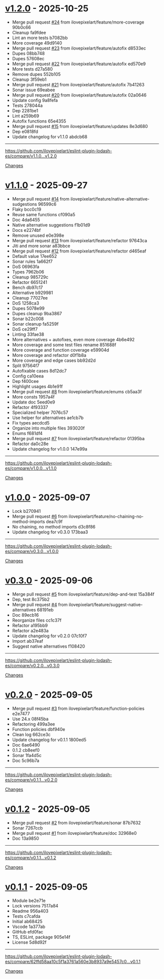 <a id="v1.2.0"></a>
# [v1.2.0](https://github.com/ilovepixelart/eslint-plugin-lodash-es/releases/tag/v1.2.0) - 2025-10-25

- Merge pull request [#24](https://github.com/ilovepixelart/eslint-plugin-lodash-es/issues/24) from ilovepixelart/feature/more-coverage  90b0c66
- Cleanup  fa9fdee
- Lint an more tests  b7082bb
- More coverage  49d9140
- Merge pull request [#23](https://github.com/ilovepixelart/eslint-plugin-lodash-es/issues/23) from ilovepixelart/feature/autofix  d8533ec
- Dupes  08bb748
- Dupes  57608ec
- Merge pull request [#22](https://github.com/ilovepixelart/eslint-plugin-lodash-es/issues/22) from ilovepixelart/feature/autofix  ed570e9
- More tests  d27a580
- Remove dupes  552b105
- Cleanup  3f59eb1
- Merge pull request [#21](https://github.com/ilovepixelart/eslint-plugin-lodash-es/issues/21) from ilovepixelart/feature/autofix  7b41263
- Sonar issue  69eabee
- Merge pull request [#20](https://github.com/ilovepixelart/eslint-plugin-lodash-es/issues/20) from ilovepixelart/feature/autofix  02a0646
- Update config  9a8fefa
- Tests  278044a
- Dep  2281be1
- Lint  a259b69
- Autofix functions  65e4355
- Merge pull request [#15](https://github.com/ilovepixelart/eslint-plugin-lodash-es/issues/15) from ilovepixelart/feature/updates  8e3d680
- Dep  e0818fd
- Update changelog for v1.1.0  abdcb68

---

https://github.com/ilovepixelart/eslint-plugin-lodash-es/compare/v1.1.0...v1.2.0

[Changes][v1.2.0]


<a id="v1.1.0"></a>
# [v1.1.0](https://github.com/ilovepixelart/eslint-plugin-lodash-es/releases/tag/v1.1.0) - 2025-09-27

- Merge pull request [#14](https://github.com/ilovepixelart/eslint-plugin-lodash-es/issues/14) from ilovepixelart/feature/native-alternative-sudgestions  96599c6
- Flaky  bcc0c19
- Reuse same functions  cf090a5
- Doc  4da6455
- Native alternative suggestions  f1b01d9
- Docs  e2274bf
- Remove unused  e0e398e
- Merge pull request [#13](https://github.com/ilovepixelart/eslint-plugin-lodash-es/issues/13) from ilovepixelart/feature/refactor  97643ca
- Jiti and more sonar  a83bbce
- Merge pull request [#12](https://github.com/ilovepixelart/eslint-plugin-lodash-es/issues/12) from ilovepixelart/feature/refactor  d465eaf
- Default value  17ee652
- Sonar rules  1a662f7
- DoS  06963fa
- Types  7962b06
- Cleanup  985729c
- Refactor  6651241
- Bench  db97c17
- Alternative  b929981
- Cleanup  77027ee
- DoS  1258ca3
- Dupes  5078e99
- Dupes cleanup  9ba3867
- Sonar  b22c008
- Sonar cleanup  fa5259f
- DoS  ce29ff7
- Linting  33fae38
- More alternatives + autofixes, even more coverage  4b6e492
- More coverage and some test files rename  851688f
- More coverage and function coverage  e59904d
- More coverage and refactor  d0f1b8a
- More coverage and edge cases  bb92d2d
- Split  97564f7
- Autofixable cases  8d12dc7
- Config  ca10eea
- Dep  f400cee
- Highlight usages  4b1e91f
- Merge pull request [#8](https://github.com/ilovepixelart/eslint-plugin-lodash-es/issues/8) from ilovepixelart/feature/enums  cb5aa3f
- More consts  1957a4f
- Update doc  5eed0e9
- Refactor  4f93337
- Specialized helper  7076c57
- Use helper for alternatives  ae1cb7b
- Fix types  aecdcd5
- Organize into multiple files  393020f
- Enums  f681df4
- Merge pull request [#7](https://github.com/ilovepixelart/eslint-plugin-lodash-es/issues/7) from ilovepixelart/feature/refactor  01395ba
- Refactor  da0c28e
- Update changelog for v1.0.0  147e99a

---

https://github.com/ilovepixelart/eslint-plugin-lodash-es/compare/v1.0.0...v1.1.0

[Changes][v1.1.0]


<a id="v1.0.0"></a>
# [v1.0.0](https://github.com/ilovepixelart/eslint-plugin-lodash-es/releases/tag/v1.0.0) - 2025-09-07

- Lock  b270941
- Merge pull request [#6](https://github.com/ilovepixelart/eslint-plugin-lodash-es/issues/6) from ilovepixelart/feature/no-chaining-no-method-imports  dea7c9f
- No chaining, no method imports  d3c8f86
- Update changelog for v0.3.0  173baa3

---

https://github.com/ilovepixelart/eslint-plugin-lodash-es/compare/v0.3.0...v1.0.0

[Changes][v1.0.0]


<a id="v0.3.0"></a>
# [v0.3.0](https://github.com/ilovepixelart/eslint-plugin-lodash-es/releases/tag/v0.3.0) - 2025-09-06

- Merge pull request [#5](https://github.com/ilovepixelart/eslint-plugin-lodash-es/issues/5) from ilovepixelart/feature/dep-and-test  15a384f
- Dep, test  8c375b2
- Merge pull request [#4](https://github.com/ilovepixelart/eslint-plugin-lodash-es/issues/4) from ilovepixelart/feature/suggest-native-alternatives  68191eb
- Doc  89ecb16
- Reorganize files  cc1c37f
- Refactor  a195bb9
- Refactor  a2e483a
- Update changelog for v0.2.0  07c10f7
- Import  ab37eaf
- Suggest native alternatives  f108420

---

https://github.com/ilovepixelart/eslint-plugin-lodash-es/compare/v0.2.0...v0.3.0

[Changes][v0.3.0]


<a id="v0.2.0"></a>
# [v0.2.0](https://github.com/ilovepixelart/eslint-plugin-lodash-es/releases/tag/v0.2.0) - 2025-09-05

- Merge pull request [#3](https://github.com/ilovepixelart/eslint-plugin-lodash-es/issues/3) from ilovepixelart/feature/function-policies  e2e7477
- Use 24.x  08f45ba
- Refactoring  499a3ee
- Function policies  dbf940e
- Clean log  662ce3c
- Update changelog for v0.1.1  1800ed5
- Doc  6ae6490
- 0.1.2  cb8eef0
- Sonar  1fa4d5c
- Doc  5c96b7a

---

https://github.com/ilovepixelart/eslint-plugin-lodash-es/compare/v0.1.1...v0.2.0

[Changes][v0.2.0]


<a id="v0.1.2"></a>
# [v0.1.2](https://github.com/ilovepixelart/eslint-plugin-lodash-es/releases/tag/v0.1.2) - 2025-09-05

- Merge pull request [#2](https://github.com/ilovepixelart/eslint-plugin-lodash-es/issues/2) from ilovepixelart/feature/sonar  87b7632
- Sonar  7267ccb
- Merge pull request [#1](https://github.com/ilovepixelart/eslint-plugin-lodash-es/issues/1) from ilovepixelart/feature/doc  32968e0
- Doc  13a9850

---

https://github.com/ilovepixelart/eslint-plugin-lodash-es/compare/v0.1.1...v0.1.2

[Changes][v0.1.2]


<a id="v0.1.1"></a>
# [v0.1.1](https://github.com/ilovepixelart/eslint-plugin-lodash-es/releases/tag/v0.1.1) - 2025-09-05

- Module  be2e71e
- Lock versions  7517a84
- Readme  956a403
- Tests  c7cafda
- Initial  ab68425
- Vscode  1a377ab
- GitHub  efd0fac
- TS, ESLint, package  905e14f
- License  5d8d92f

---

https://github.com/ilovepixelart/eslint-plugin-lodash-es/compare/62ffd58aa10c5f1a3761a560e3b8937a9e5457c0...v0.1.1

[Changes][v0.1.1]


[v1.2.0]: https://github.com/ilovepixelart/eslint-plugin-lodash-es/compare/v1.1.0...v1.2.0
[v1.1.0]: https://github.com/ilovepixelart/eslint-plugin-lodash-es/compare/v1.0.0...v1.1.0
[v1.0.0]: https://github.com/ilovepixelart/eslint-plugin-lodash-es/compare/v0.3.0...v1.0.0
[v0.3.0]: https://github.com/ilovepixelart/eslint-plugin-lodash-es/compare/v0.2.0...v0.3.0
[v0.2.0]: https://github.com/ilovepixelart/eslint-plugin-lodash-es/compare/v0.1.2...v0.2.0
[v0.1.2]: https://github.com/ilovepixelart/eslint-plugin-lodash-es/compare/v0.1.1...v0.1.2
[v0.1.1]: https://github.com/ilovepixelart/eslint-plugin-lodash-es/tree/v0.1.1

<!-- Generated by https://github.com/rhysd/changelog-from-release v3.9.1 -->
